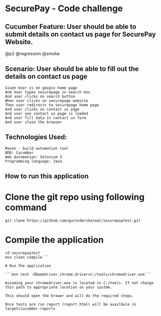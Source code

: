 # SecurePay - Code challenge

## Cucumber Feature: User should be able to submit details on contact us page for SecurePay Website.

@p2 @regression @smoke
## Scenario: User should be able to fill out the details on contact us page
	Given User is on google home page
	And User types securepage in search box
	And user clicks on search button
	When user clicks on securepage website
	Then user redirects to securepage home page
	And user clicks on contact us page
	And user see contact us page is loaded
	And user fill data in contact us form
	And user close the browser
  
## Technologies Used:
	Maven - build automation tool
	BDD: Cucumber
	Web Automation: Selenium 3
	Programming language: Java
  
## How to run this application

# Clone the git repo using following command

```git clone https://github.com/gurinderskarwal/securepaytest.git```

# Compile the application

```
cd securepaytest
mvn clean compile```
	
# Run the application
	
```mvn test -DDwebdriver.chrome.driver=C:/tools/chromedriver.exe```
	
Assuming your chromedriver.exe is located in C:/tools. If not change this path to appropriate location on your system.

This should open the brower and will do the required steps.

Once tests are run report (report.html) will be availbale in target/cucumber-reports
